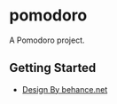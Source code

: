 # pomodoro

A Pomodoro project.

## Getting Started

- [Design By behance.net](https://www.behance.net/gallery/98918603/POMO-UIKIT?tracking_source=search_projects%7Cpomo+uikit)
